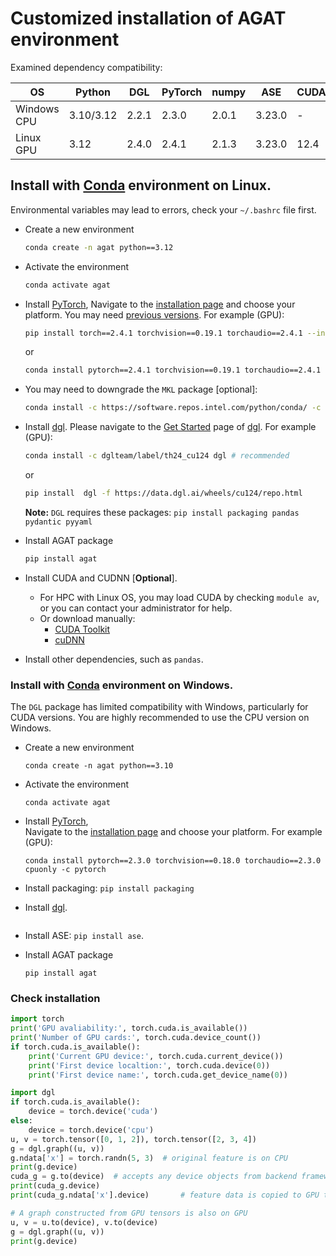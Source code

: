 
# Customized installation of AGAT environment

Examined dependency compatibility:

| OS          | Python    | DGL   | PyTorch | numpy | ASE    | CUDA | MKL    |
| ----------- | --------- | ----- | ------- | ----- | ------ | ---- | ------ |
| Windows CPU | 3.10/3.12 | 2.2.1 | 2.3.0   | 2.0.1 | 3.23.0 | -    |        |
| Linux GPU   | 3.12      | 2.4.0 | 2.4.1   | 2.1.3 | 3.23.0 | 12.4 | 2024.0 |



## Install with [Conda](https://conda.io/projects/conda/en/latest/user-guide/install/index.html) environment on Linux.

Environmental variables may lead to errors, check your `~/.bashrc` file first.

- Create a new environment

  ```bash
  conda create -n agat python==3.12
  ```

  

- Activate the environment

  ```bash
  conda activate agat
  ```

  

- Install [PyTorch](https://pytorch.org/),
  Navigate to the [installation page](https://pytorch.org/get-started/locally/#start-locally) and choose your platform. You may need [previous versions](https://pytorch.org/get-started/previous-versions/). For example (GPU):

  ```bash
  pip install torch==2.4.1 torchvision==0.19.1 torchaudio==2.4.1 --index-url https://download.pytorch.org/whl/cu124 # recommended 
  ```

  or

  ```bash
  conda install pytorch==2.4.1 torchvision==0.19.1 torchaudio==2.4.1 pytorch-cuda=12.4 -c pytorch -c nvidia # not recommended.
  ```

  

- You may need to downgrade the `MKL` package [optional]:

  ```bash
  conda install -c https://software.repos.intel.com/python/conda/ -c conda-forge mkl==2024.0
  ```

  

- Install [dgl](https://www.dgl.ai/).
  Please navigate to the [Get Started](https://www.dgl.ai/pages/start.html) page of [dgl](https://www.dgl.ai/). For example (GPU):

  ```bash
  conda install -c dglteam/label/th24_cu124 dgl # recommended
  ```

  or

  ```bash
  pip install  dgl -f https://data.dgl.ai/wheels/cu124/repo.html
  ```

  **Note:** `DGL` requires these packages: `pip install packaging pandas pydantic pyyaml`

  

- Install AGAT package

  ```bash
  pip install agat
  ```

  

- Install CUDA and CUDNN [**Optional**].

  - For HPC with Linux OS, you may load CUDA by checking `module av`, or you can contact your administrator for help.
  - Or download manually:
    - [CUDA Toolkit](https://developer.nvidia.com/cuda-downloads)
    - [cuDNN](https://developer.nvidia.com/cudnn)

  

- Install other dependencies, such as `pandas`.



### Install with [Conda](https://conda.io/projects/conda/en/latest/user-guide/install/index.html) environment on Windows.

The `DGL` package has limited compatibility with Windows, particularly for CUDA versions. You are highly recommended to use the CPU version on Windows.

- Create a new environment   
  ```console
  conda create -n agat python==3.10
  ```

- Activate the environment  
  ```console
  conda activate agat
  ```

- Install [PyTorch](https://pytorch.org/),   
  Navigate to the [installation page](https://pytorch.org/get-started/locally/#start-locally) and choose your platform.
  For example (GPU):
  
  ```console
  conda install pytorch==2.3.0 torchvision==0.18.0 torchaudio==2.3.0 cpuonly -c pytorch
  ```
  
- Install packaging: `pip install packaging`
  
- Install [dgl](https://www.dgl.ai/).   
  
  ```console
  
  ```
  
- Install ASE: `pip install ase`.

- Install AGAT package

  ```console
  pip install agat
  ```



### Check installation

```python
import torch
print('GPU avaliability:', torch.cuda.is_available())
print('Number of GPU cards:', torch.cuda.device_count())
if torch.cuda.is_available():
    print('Current GPU device:', torch.cuda.current_device())
    print('First device localtion:', torch.cuda.device(0))
    print('First device name:', torch.cuda.get_device_name(0))

import dgl
if torch.cuda.is_available():
    device = torch.device('cuda')
else:
    device = torch.device('cpu')
u, v = torch.tensor([0, 1, 2]), torch.tensor([2, 3, 4])
g = dgl.graph((u, v))
g.ndata['x'] = torch.randn(5, 3)  # original feature is on CPU
print(g.device)
cuda_g = g.to(device)  # accepts any device objects from backend framework
print(cuda_g.device)
print(cuda_g.ndata['x'].device)       # feature data is copied to GPU too

# A graph constructed from GPU tensors is also on GPU
u, v = u.to(device), v.to(device)
g = dgl.graph((u, v))
print(g.device)
```

